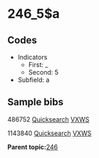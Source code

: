 # 246\_5$a

## Codes

-   Indicators
    -   First: \_
    -   Second: 5
-   Subfield: a

## Sample bibs

486752 [Quicksearch](https://search.library.yale.edu/catalog/486752) [VXWS](http://prodorbis.library.yale.edu:7014/vxws/GetHoldingsService?bibId=486752)

1143840 [Quicksearch](https://search.library.yale.edu/catalog/1143840) [VXWS](http://prodorbis.library.yale.edu:7014/vxws/GetHoldingsService?bibId=1143840)

**Parent topic:**[246](../../tags/246/246.md)

